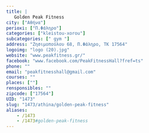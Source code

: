 ```yaml
---
title: |
   Golden Peak Fitness
city: ["Αθήνα"]
perioxi: ["Π.Φάληρο"]
categories: ["kleistou-xorou"]
subcategories: [" gym "]
address: "Ζησιμοπούλου 68, Π.Φάληρο, ΤΚ 17564"
logoimg: "logo (20).jpg"
website: "www.peakfitness.gr/"
facebook: "www.facebook.com/PeakFitnessHall?fref=ts"
phone: ""
email: "peakfitnesshall@gmail.com"
courses: ""
places: [""]
rensponsibles: ""
zipcode: ["17564"]
UID: "1473"
slug: "1473/athina/golden-peak-fitness"
aliases:
    - /1473
    - /1473#golden-peak-fitness
---
```



